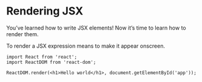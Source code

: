# Rendering JSX
You’ve learned how to write JSX elements! Now it’s time to learn how to render them.

To render a JSX expression means to make it appear onscreen.

```
import React from 'react';
import ReactDOM from 'react-dom';

ReactDOM.render(<h1>Hello world</h1>, document.getElementById('app'));
```
